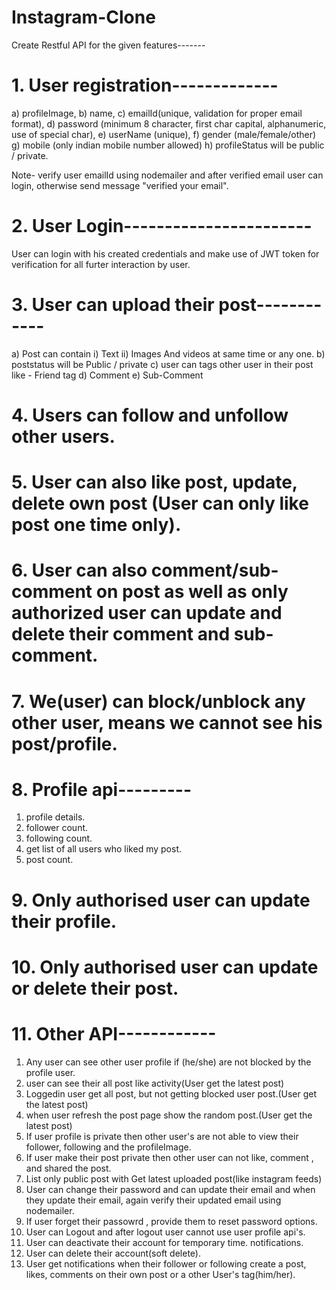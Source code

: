 # Instagram-Clone
Create Restful API for the given features-------

# 1. User registration-------------
a) profileImage,
b) name,
c) emailId(unique, validation for proper email format),
d) password (minimum 8 character, first char capital, alphanumeric, use of
special char),
e) userName (unique),
f) gender (male/female/other)
g) mobile (only indian mobile number allowed)
h) profileStatus will be public / private.

Note- verify user emailId using nodemailer and after verified email user can login, otherwise send message  "verified your email".

# 2. User Login-----------------------
   User can login with his created credentials and make use of JWT token for
   verification for all furter interaction by user.

# 3. User can upload their post------------
a) Post can contain
i) Text
ii) Images And videos at same time or any one.
b) poststatus will be Public / private 
c) user can tags other user in their post like - Friend tag
d) Comment
e) Sub-Comment

# 4. Users can follow and unfollow other users.
# 5. User can also like post, update, delete own post (User can only like post one time only).
# 6. User can also comment/sub-comment on post as well as only authorized user can update and delete their comment and sub-comment.
# 7. We(user) can block/unblock any other user, means we cannot see his post/profile.

# 8. Profile api---------
1. profile details.
2. follower count.
3. following count.
4. get list of all users who liked my post.
5. post count.

# 9. Only authorised user can update their profile.
# 10. Only authorised user can update or delete their post.
 


# 11. Other API------------
1. Any user can see other user profile if (he/she) are not blocked by the profile user.
2. user can see their all post like activity(User get the latest post)
3. Loggedin user get all post, but not getting blocked user post.(User get the latest post)
4. when user refresh the post page show the random post.(User get the latest post)
5. If user profile is private then other user's are not able to view their follower, following and the profileImage.
6. If user make their post private then other user can not like, comment , and shared the post.  
7. List only public post with Get latest uploaded post(like instagram feeds)
8. User can change their password and can update their email and when they update their email, again verify their updated email using nodemailer.
9. If user forget their passowrd , provide them to reset password options.
10. User can Logout and after logout user cannot use user profile api's.
11. User can  deactivate their account for temporary time. notifications.
12. User can delete their account(soft delete).
13. User get notifications when their follower or following create a post, likes, comments  on their own post or a other User's tag(him/her).